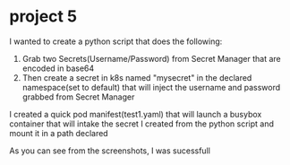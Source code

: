 # project 5

I wanted to create a python script that does the following:
1. Grab two Secrets(Username/Password) from Secret Manager that are encoded in base64
2. Then create a secret in k8s named "mysecret" in the declared namespace(set to default) that will inject the username and password grabbed from Secret Manager

I created a quick pod manifest(test1.yaml) that will launch a busybox container that will intake the secret I created from the python script and mount it in a path declared

As you can see from the screenshots, I was sucessfull